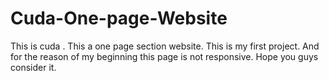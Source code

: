 # Cuda-One-page-Website
This is cuda . This a one page section website. This is my first project. And for the reason of my beginning this page is not responsive. Hope you guys consider it.
